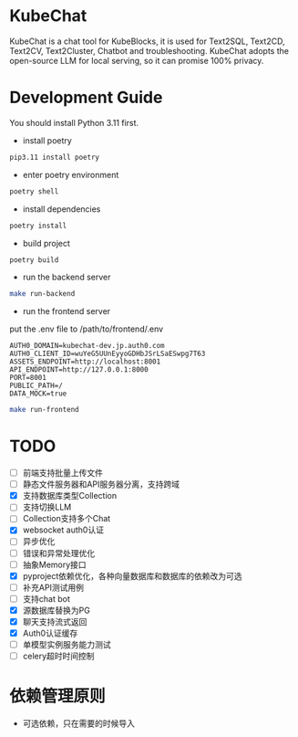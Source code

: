 # KubeChat
KubeChat is a chat tool for KubeBlocks, it is used for Text2SQL, Text2CD, Text2CV, Text2Cluster, Chatbot and troubleshooting. KubeChat adopts the open-source LLM for local serving, so it can promise 100% privacy. 


# Development Guide

You should install Python 3.11 first.

* install poetry

```bash
pip3.11 install poetry
```

* enter poetry environment
```bash
poetry shell
```

* install dependencies
```bash
poetry install
```

* build project
```bash
poetry build
```

* run the backend server

```bash
make run-backend
```

* run the frontend server

put the .env file to /path/to/frontend/.env

```
AUTH0_DOMAIN=kubechat-dev.jp.auth0.com
AUTH0_CLIENT_ID=wuYeG5UUnEyyoGDHbJSrLSaESwpg7T63
ASSETS_ENDPOINT=http://localhost:8001
API_ENDPOINT=http://127.0.0.1:8000
PORT=8001
PUBLIC_PATH=/
DATA_MOCK=true
```

```bash
make run-frontend
```


# TODO

* [ ] 前端支持批量上传文件
* [ ] 静态文件服务器和API服务器分离，支持跨域
* [x] 支持数据库类型Collection
* [ ] 支持切换LLM
* [ ] Collection支持多个Chat
* [x] websocket auth0认证
* [ ] 异步优化
* [ ] 错误和异常处理优化
* [ ] 抽象Memory接口
* [x] pyproject依赖优化，各种向量数据库和数据库的依赖改为可选
* [ ] 补充API测试用例
* [ ] 支持chat bot
* [x] 源数据库替换为PG
* [x] 聊天支持流式返回
* [x] Auth0认证缓存
* [ ] 单模型实例服务能力测试
* [ ] celery超时时间控制

# 依赖管理原则

* 可选依赖，只在需要的时候导入